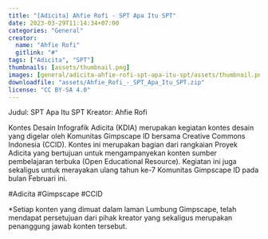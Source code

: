 ```yaml
---
title: "[Adicita] Ahfie Rofi - SPT Apa Itu SPT"
date: 2023-03-29T11:14:34+07:00
categories: "General"
creator: 
  name: "Ahfie Rofi"
  gitlink: "#"
tags: ["Adicita", "SPT"]
thumbnails: [assets/thumbnail.png]
images: [general/adicita-ahfie-rofi-spt-apa-itu-spt/assets/thumbnail.png]
downloadfile: "assets/Ahfie_Rofi_-_SPT_Apa_Itu_SPT.zip"
license: "CC BY-SA 4.0"
---
```

Judul: SPT Apa Itu SPT
Kreator: Ahfie Rofi


<!--more-->


Kontes Desain Infografik Adicita (KDIA) merupakan kegiatan kontes desain yang digelar oleh Komunitas Gimpscape ID bersama Creative Commons Indonesia (CCID). Kontes ini merupakan bagian dari rangkaian Proyek Adicita yang bertujuan untuk mengampanyekan konten sumber pembelajaran terbuka (Open Educational Resource). Kegiatan ini juga sekaligus untuk merayakan ulang tahun ke-7 Komunitas Gimpscape ID pada bulan Februari ini.

#Adicita #Gimpscape #CCID

*Setiap konten yang dimuat dalam laman Lumbung Gimpscape, telah mendapat persetujuan dari pihak kreator yang sekaligus merupakan penanggung jawab konten tersebut.
